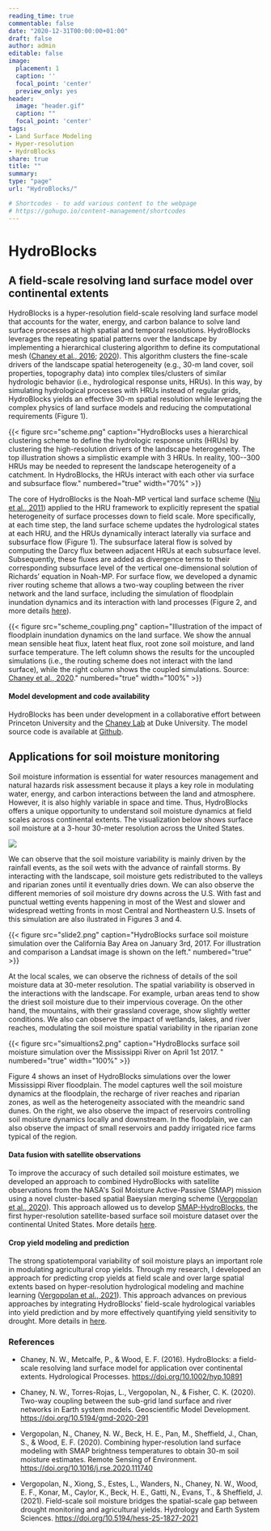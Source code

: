 ```yaml
---
reading_time: true
commentable: false
date: "2020-12-31T00:00:00+01:00"
draft: false
author: admin
editable: false
image:
  placement: 1
  caption: ''
  focal_point: 'center'
  preview_only: yes
header:
  image: "header.gif"
  caption: ""
  focal_point: 'center'
tags:
- Land Surface Modeling
- Hyper-resolution
- HydroBlocks
share: true
title: ""
summary: 
type: "page"
url: "HydroBlocks/"

# Shortcodes - to add various content to the webpage
# https://gohugo.io/content-management/shortcodes
---
```

# HydroBlocks
## A field-scale resolving land surface model over continental extents

HydroBlocks is a hyper-resolution field-scale resolving land surface model that accounts for the water, energy, and carbon balance to solve land surface processes at high spatial and temporal resolutions. HydroBlocks leverages the repeating spatial patterns over the landscape by implementing a hierarchical clustering algorithm to define its computational mesh ([Chaney et al., 2016](https://doi.org/10.1002/hyp.10891); [2020](../publication/2020_chaney_two_way_coupling)). This algorithm clusters the fine-scale drivers of the landscape spatial heterogeneity (e.g., 30-m land cover, soil properties, topography data) into complex tiles/clusters of similar hydrologic behavior (i.e., hydrological response units, HRUs). In this way, by simulating hydrological processes with HRUs instead of regular grids, HydroBlocks yields an effective 30-m spatial resolution while leveraging the complex physics of land surface models and reducing the computational requirements (Figure 1).

{{< figure src="scheme.png" caption="HydroBlocks uses a hierarchical clustering scheme to define the hydrologic response units (HRUs) by clustering the high-resolution drivers of the landscape heterogeneity. The top illustration shows a simplistic example with 3 HRUs. In reality, 100--300 HRUs may be needed to represent the landscape heterogeneity of a catchment. In HydroBlocks, the HRUs interact with each other via surface and subsurface flow." numbered="true" width="70%" >}}

The core of HydroBlocks is the Noah-MP vertical land surface scheme ([Niu et al., 2011](https://agupubs.onlinelibrary.wiley.com/doi/full/10.1029/2010JD015139)) applied to the HRU framework to explicitly represent the spatial heterogeneity of surface processes down to field scale. More specifically, at each time step, the land surface scheme updates the hydrological states at each HRU, and the HRUs dynamically interact laterally via surface and subsurface flow (Figure 1). The subsurface lateral flow is solved by computing the Darcy flux between adjacent HRUs at each subsurface level. Subsequently, these fluxes are added as divergence terms to their corresponding subsurface level of the vertical one-dimensional solution of Richards’ equation in Noah-MP. For surface flow, we developed a dynamic river routing scheme that allows a two-way coupling between the river network and the land surface, including the simulation of floodplain inundation dynamics and its interaction with land processes (Figure 2, and more details [here](../publication/2020_chaney_two_way_coupling)).

{{< figure src="scheme_coupling.png" caption="Illustration of the impact of floodplain inundation dynamics on the land surface. We show the annual mean sensible heat flux, latent heat flux, root zone soil moisture, and land surface temperature. The left column shows the results for the uncoupled simulations (i.e., the routing scheme does not interact with the land surface), while the right column shows the coupled simulations. Source: [Chaney et al., 2020](../publication/2020_chaney_two_way_coupling)." numbered="true" width="100%" >}}

#### Model development and code availability
HydroBlocks has been under development in a collaborative effort between Princeton University and the [Chaney Lab](http://www.chaneylab.earth/) at Duke University. The model source code is available at [Github](https://github.com/chaneyn/HydroBlocks).


## Applications for soil moisture monitoring

Soil moisture information is essential for water resources management and natural hazards risk assessment because it plays a key role in modulating water, energy, and carbon interactions between the land and atmosphere. However, it is also highly variable in space and time. Thus, HydroBlocks offers a unique opportunity to understand soil moisture dynamics at field scales across continental extents. The visualization below shows surface soil moisture at a 3-hour 30-meter resolution across the United States. 

<!-- {{< video src="header.mp4" controls="yes" >}} -->

![](header.gif) 

We can observe that the soil moisture variability is mainly driven by the rainfall events, as the soil wets with the advance of rainfall storms. By interacting with the landscape, soil moisture gets redistributed to the valleys and riparian zones until it eventually dries down. We can also observe the different memories of soil moisture dry downs across the U.S. With fast and punctual wetting events happening in most of the West and slower and widespread wetting fronts in most Central and Northeastern U.S. Insets of this simulation are also ilustrated in Figures 3 and 4. 

{{< figure src="slide2.png" caption="HydroBlocks surface soil moisture simulation over the California Bay Area on January 3rd, 2017. For illustration and comparison a Landsat image is shown on the left." numbered="true" >}}

At the local scales, we can observe the richness of details of the soil moisture data at 30-meter resolution. The spatial variability is observed in the interactions with the landscape. For example, urban areas tend to show the driest soil moisture due to their impervious coverage. On the other hand, the mountains, with their grassland coverage, show slightly wetter conditions. We also can observe the impact of wetlands, lakes, and river reaches, modulating the soil moisture spatial variability in the riparian zone

{{< figure src="simualtions2.png" caption="HydroBlocks surface soil moisture simulation over the Mississippi River on April 1st 2017. " numbered="true" width="100%" >}}

Figure 4 shows an inset of HydroBlocks simulations over the lower Mississippi River floodplain. The model captures well the soil moisture dynamics at the floodplain, the recharge of river reaches and riparian zones, as well as the heterogeneity associated with the meandric sand dunes. On the right, we also observe the impact of reservoirs controlling soil moisture dynamics locally and downstream. In the floodplain, we can also observe the impact of small reservoirs and paddy irrigated rice farms typical of the region.


#### Data fusion with satellite observations

To improve the accuracy of such detailed soil moisture estimates, we developed an approach to combined HydroBlocks with satellite observations from the NASA's Soil Moisture Active-Passive (SMAP) mission using a novel cluster-based spatial Baeysian merging scheme ([Vergopolan et al., 2020](../publication/2020_vergopolan_combining/)). This approach allowed us to develop [SMAP-HydroBlocks](../SMAPHB), the first hyper-resolution satellite-based surface soil moisture dataset over the continental United States. More details [here](../SMAPHB). 

#### Crop yield modeling and prediction

The strong spatiotemporal variability of soil moisture plays an important role in modulating agricultural crop yields. Through my research, I developed an approach for predicting crop yields at field scale and over large spatial extents based on hyper-resolution hydrological modeling and machine learning ([Vergopolan et al., 2021](../publication/2021_vergopolan_yield_mapping/)). This approach advances on previous approaches by integrating HydroBlocks' field-scale hydrological variables into yield prediction and by more effectively quantifying yield sensitivity to drought. More details in [here](../research/crop_yields_zambia/).
 
 
### References

- Chaney, N. W., Metcalfe, P., & Wood, E. F. (2016). HydroBlocks: a field-scale resolving land surface model for application over continental extents. Hydrological Processes. https://doi.org/10.1002/hyp.10891 

- Chaney, N. W., Torres-Rojas, L., Vergopolan, N., & Fisher, C. K. (2020). Two-way coupling between the sub-grid land surface and river networks in Earth system models. Geoscientific Model Development. https://doi.org/10.5194/gmd-2020-291

- Vergopolan, N., Chaney, N. W., Beck, H. E., Pan, M., Sheffield, J., Chan, S., & Wood, E. F. (2020). Combining hyper-resolution land surface modeling with SMAP brightness temperatures to obtain 30-m soil moisture estimates. Remote Sensing of Environment. https://doi.org/10.1016/j.rse.2020.111740

- Vergopolan, N., Xiong, S., Estes, L., Wanders, N., Chaney, N. W., Wood, E. F., Konar, M., Caylor, K., Beck, H. E., Gatti, N., Evans, T., & Sheffield, J. (2021). Field-scale soil moisture bridges the spatial-scale gap between drought monitoring and agricultural yields. Hydrology and Earth System Sciences. https://doi.org/10.5194/hess-25-1827-2021

